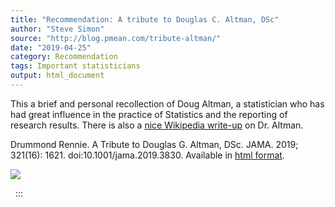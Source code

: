 ```yaml
---
title: "Recommendation: A tribute to Douglas C. Altman, DSc"
author: "Steve Simon"
source: "http://blog.pmean.com/tribute-altman/"
date: "2019-04-25"
category: Recommendation
tags: Important statisticians
output: html_document
---
```


This a brief and personal recollection of Doug Altman, a statistician
who has had great influence in the practice of Statistics and the
reporting of research results. There is also a [nice Wikipedia
write-up](https://en.wikipedia.org/wiki/Doug_Altman) on Dr.
Altman.

<!---More--->

Drummond Rennie. A Tribute to Douglas G. Altman, DSc. JAMA. 2019;
321(16): 1621. doi:10.1001/jama.2019.3830. Available in [html
format](https://jamanetwork.com/journals/jama/fullarticle/2731154).

![](../../../images/tribute-altman01.png)



 
:::

